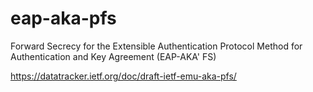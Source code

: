 # eap-aka-pfs

Forward Secrecy for the Extensible Authentication Protocol Method for Authentication and Key Agreement (EAP-AKA' FS)

https://datatracker.ietf.org/doc/draft-ietf-emu-aka-pfs/
